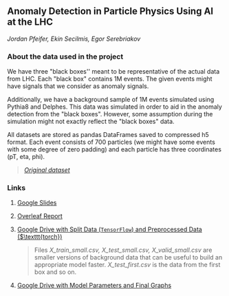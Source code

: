 ## Anomaly Detection in Particle Physics Using AI at the LHC

*Jordan Pfeifer, Ekin Secilmis, Egor Serebriakov*

### About the data used in the project

We have three "black boxes'' meant to be representative of the actual data from LHC. Each "black box" contains 1M events. The given events might have signals that we consider as anomaly signals.

Additionally, we have a background sample of 1M events simulated using Pythia8 and Delphes. This data was simulated in order to aid in the anomaly detection from the "black boxes". However, some assumption during the simulation might not exactly reflect the "black boxes" data.

All datasets are stored as pandas DataFrames saved to compressed h5 format. Each event consists of 700 particles (we might have some events with some degree of zero padding) and each particle has three coordinates (pT, eta, phi).

> [*Original dataset*](https://paperswithcode.com/dataset/lhc-olympics-2020)

### Links

1. [Google Slides](https://docs.google.com/presentation/d/1tQCU03cHe44oVzg05qOPGl-vTHJSb7w3zzfLtAVs7Js/edit?usp=sharing)

1. [Overleaf Report](https://www.overleaf.com/7219896992pncptqkkxrfz#d5daf8)

1. [Google Drive with Split Data ($\texttt{TensorFlow}$) and Preprocessed Data ($\texttt{torch})](https://drive.google.com/drive/folders/1MGpipM4VPwxlxCE4IA5QRMixz0L2cg88?usp=sharing)

   > Files *X_train_small.csv, X_test_small.csv, X_valid_small.csv* are smaller versions of background data that can be useful to build an appropriate model faster. *X_test_first.csv* is the data from the first box and so on.

1. [Google Drive with Model Parameters and Final Graphs](https://drive.google.com/drive/folders/1yE34yUAKLIokuPGRGah8HkCiBszSFL0y?usp=sharing)
